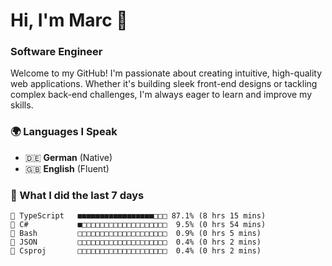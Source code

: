 # Hi, I'm Marc 👋 
### Software Engineer

Welcome to my GitHub! I'm passionate about creating intuitive, high-quality web applications. Whether it's building sleek front-end designs or tackling complex back-end challenges, I'm always eager to learn and improve my skills.  

### 🌍 Languages I Speak  
- 🇩🇪 **German** (Native)  
- 🇬🇧 **English** (Fluent)

### 🤯 What I did the last 7 days

```
🔷 TypeScript   ■■■■■■■■■■■■■■■■■□□□ 87.1% (8 hrs 15 mins)
🔷 C#           ■□□□□□□□□□□□□□□□□□□□  9.5% (0 hrs 54 mins)
📄 Bash         □□□□□□□□□□□□□□□□□□□□  0.9% (0 hrs 5 mins)
📄 JSON         □□□□□□□□□□□□□□□□□□□□  0.4% (0 hrs 2 mins)
📄 Csproj       □□□□□□□□□□□□□□□□□□□□  0.4% (0 hrs 2 mins)
```